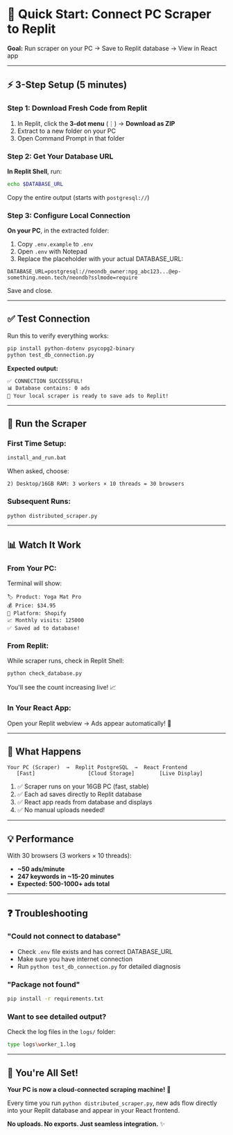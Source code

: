 # 🚀 Quick Start: Connect PC Scraper to Replit

**Goal:** Run scraper on your PC → Save to Replit database → View in React app

---

## ⚡ 3-Step Setup (5 minutes)

### Step 1: Download Fresh Code from Replit

1. In Replit, click the **3-dot menu** (⋮) → **Download as ZIP**
2. Extract to a new folder on your PC
3. Open Command Prompt in that folder

### Step 2: Get Your Database URL

**In Replit Shell**, run:
```bash
echo $DATABASE_URL
```

Copy the entire output (starts with `postgresql://`)

### Step 3: Configure Local Connection

**On your PC**, in the extracted folder:

1. Copy `.env.example` to `.env`
2. Open `.env` with Notepad
3. Replace the placeholder with your actual DATABASE_URL:

```
DATABASE_URL=postgresql://neondb_owner:npg_abc123...@ep-something.neon.tech/neondb?sslmode=require
```

Save and close.

---

## ✅ Test Connection

Run this to verify everything works:

```bash
pip install python-dotenv psycopg2-binary
python test_db_connection.py
```

**Expected output:**
```
✅ CONNECTION SUCCESSFUL!
📊 Database contains: 0 ads
🚀 Your local scraper is ready to save ads to Replit!
```

---

## 🚀 Run the Scraper

### First Time Setup:
```bash
install_and_run.bat
```

When asked, choose:
```
2) Desktop/16GB RAM: 3 workers × 10 threads = 30 browsers
```

### Subsequent Runs:
```bash
python distributed_scraper.py
```

---

## 📊 Watch It Work

### From Your PC:
Terminal will show:
```
🏷️ Product: Yoga Mat Pro
💰 Price: $34.95
🛒 Platform: Shopify
📈 Monthly visits: 125000
✅ Saved ad to database!
```

### From Replit:
While scraper runs, check in Replit Shell:
```bash
python check_database.py
```

You'll see the count increasing live! 📈

### In Your React App:
Open your Replit webview → Ads appear automatically! 🎉

---

## 🎯 What Happens

```
Your PC (Scraper)  →  Replit PostgreSQL  →  React Frontend
   [Fast]                 [Cloud Storage]        [Live Display]
```

1. ✅ Scraper runs on your 16GB PC (fast, stable)
2. ✅ Each ad saves directly to Replit database
3. ✅ React app reads from database and displays
4. ✅ No manual uploads needed!

---

## 💡 Performance

With 30 browsers (3 workers × 10 threads):
- **~50 ads/minute**
- **247 keywords in ~15-20 minutes**
- **Expected: 500-1000+ ads total**

---

## ❓ Troubleshooting

### "Could not connect to database"
- Check `.env` file exists and has correct DATABASE_URL
- Make sure you have internet connection
- Run `python test_db_connection.py` for detailed diagnosis

### "Package not found"
```bash
pip install -r requirements.txt
```

### Want to see detailed output?
Check the log files in the `logs/` folder:
```bash
type logs\worker_1.log
```

---

## 🎉 You're All Set!

**Your PC is now a cloud-connected scraping machine!** 🚀

Every time you run `python distributed_scraper.py`, new ads flow directly into your Replit database and appear in your React frontend.

**No uploads. No exports. Just seamless integration.** ✨
